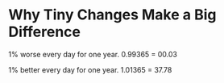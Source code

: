 # Why Tiny Changes Make a Big Difference
1% worse every day for one year. 0.99365 = 00.03

1% better every day for one year. 1.01365 = 37.78
 